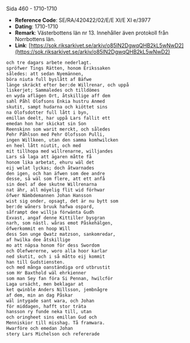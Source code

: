 Sida 460 - 1710-1710

- **Reference Code**: SE/RA/420422/02/E/E XI/E XI e/3977
- **Dating**: 1710-1710
- **Remark**: Västerbottens län nr 13. Innehåller även protokoll från Norrbottens län.
- **Link**: [https://sok.riksarkivet.se/arkiv/o85lN2DgwqQHB2kL5wNwD2](https://sok.riksarkivet.se/arkiv/o85lN2DgwqQHB2kL5wNwD2)

```txt linenums="1"
och tre dagars arbete nederlagt.
spröfwer Tings Rätten, honom Erikssaken
således: att sedan Nyemännen,
böra niuta full byslått af Bäfwe
länge skräckt efter ber:de Willrenar, och uppå
liskerjet; Sammaledes och tilldömes
en wyda aflägen Ort, åtskillige aff dem
sahl Påhl Olofsons Enkia hustru Anmed
skutit, sampt hudarna och kiöttet sins
na Olofsdotter full lått i byn,
emillan deelt, har uppå Lars fallit ett
emedan hon har skickat sin Son
Reenskinn som warit merckt, och således
Pehr Påhlson med Pehr Olofsson Pulli,
ingen Willkeen, utan den samma komhwilcken
en heel lått niutit, och med
mit tillhopa med willrenarne, willjandes
Lars så laga att ägaren måtte få
honom lika arbetat, ehuru wäl det
eij welat lyckas; doch åtwarnades
den igen, och han äfwen som dee andre
desse, så wäl som flere, att ett anfå
sin deel af dee skutne Willrenarna
nat ähr, all möyelig flit wid förhwar
öfwer Nämbdemannen Johan Hansson
wist sig onder, opsagt, det är nu bytt som
ber:de wåners bruuk hafwa ospard,
såframpt dee willja förwänta Gudh
Exvast, angaf denne Kittiller bysgran
narh, som nästl. wåras emot Påskehälgen,
öfwerkommit en hoop Will
dess Son unge Qwatz matzson, sankomredar,
af hwilka dee åtskillige
mo att näpsa honom för dess Swordom
och Olefwererne, woro alla hoor karlar
ned skutit, och i så måtto eij kommit
han till Gudstiensten.
och med många oanständiga ord utbrustit
som Hr Baxthold wäl ehrkienner
som man Sey fan föra Si Pennan, hwilcför
Laga ursächt, men beklagar at
ket qwinble Anders Nillsson, jembnågre
af dem, min an dag Påskar
wäl intygade sant wara, och Johan
för middagen, hafft stor träta
hansson ry funde neka till, utan
och oringheet sins emillan Gud och
Menniskior till misshag. Tå framwara.
Hwarföre och emedan Johan
stery Lars Michelson och refererade
```
